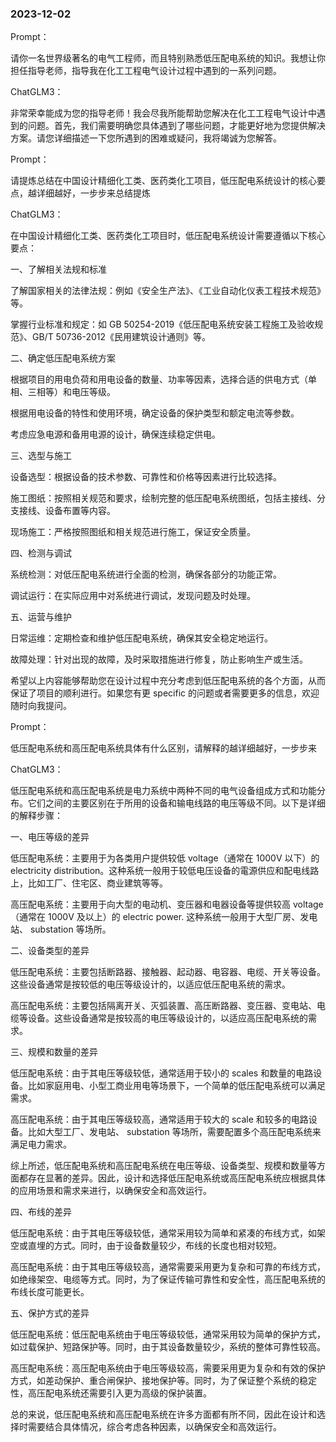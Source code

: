 ### 2023-12-02

Prompt：

请你一名世界级著名的电气工程师，而且特别熟悉低压配电系统的知识。我想让你担任指导老师，指导我在化工工程电气设计过程中遇到的一系列问题。

ChatGLM3：

非常荣幸能成为您的指导老师！我会尽我所能帮助您解决在化工工程电气设计中遇到的问题。首先，我们需要明确您具体遇到了哪些问题，才能更好地为您提供解决方案。请您详细描述一下您所遇到的困难或疑问，我将竭诚为您解答。

Prompt：

请提炼总结在中国设计精细化工类、医药类化工项目，低压配电系统设计的核心要点，越详细越好，一步步来总结提炼

ChatGLM3：

在中国设计精细化工类、医药类化工项目时，低压配电系统设计需要遵循以下核心要点：

一、了解相关法规和标准

了解国家相关的法律法规：例如《安全生产法》、《工业自动化仪表工程技术规范》等。

掌握行业标准和规定：如 GB 50254-2019《低压配电系统安装工程施工及验收规范》、GB/T 50736-2012《民用建筑设计通则》等。

二、确定低压配电系统方案

根据项目的用电负荷和用电设备的数量、功率等因素，选择合适的供电方式（单相、三相等）和电压等级。

根据用电设备的特性和使用环境，确定设备的保护类型和额定电流等参数。

考虑应急电源和备用电源的设计，确保连续稳定供电。

三、选型与施工

设备选型：根据设备的技术参数、可靠性和价格等因素进行比较选择。

施工图纸：按照相关规范和要求，绘制完整的低压配电系统图纸，包括主接线、分支接线、设备布置等内容。

现场施工：严格按照图纸和相关规范进行施工，保证安全质量。

四、检测与调试

系统检测：对低压配电系统进行全面的检测，确保各部分的功能正常。

调试运行：在实际应用中对系统进行调试，发现问题及时处理。

五、运营与维护

日常运维：定期检查和维护低压配电系统，确保其安全稳定地运行。

故障处理：针对出现的故障，及时采取措施进行修复，防止影响生产或生活。

希望以上内容能够帮助您在设计过程中充分考虑到低压配电系统的各个方面，从而保证了项目的顺利进行。如果您有更 specific 的问题或者需要更多的信息，欢迎随时向我提问。

Prompt：

低压配电系统和高压配电系统具体有什么区别，请解释的越详细越好，一步步来

ChatGLM3：

低压配电系统和高压配电系统是电力系统中两种不同的电气设备组成方式和功能分布。它们之间的主要区别在于所用的设备和输电线路的电压等级不同。以下是详细的解释步骤：

一、电压等级的差异

低压配电系统：主要用于为各类用户提供较低 voltage（通常在 1000V 以下）的 electricity distribution。这种系统一般用于较低电压设备的電源供应和配电线路上，比如工厂、住宅区、商业建筑等等。

高压配电系统：主要用于向大型的电动机、变压器和电器设备等提供较高 voltage（通常在 1000V 及以上）的 electric power. 这种系统一般用于大型厂房、发电站、 substation 等场所。

二、设备类型的差异

低压配电系统：主要包括断路器、接触器、起动器、电容器、电缆、开关等设备。这些设备通常是按较低的电压等级设计的，以适应低压配电系统的需求。

高压配电系统：主要包括隔离开关、灭弧装置、高压断路器、变压器、变电站、电缆等设备。这些设备通常是按较高的电压等级设计的，以适应高压配电系统的需求。

三、规模和数量的差异

低压配电系统：由于其电压等级较低，通常适用于较小的 scales 和数量的电路设备。比如家庭用电、小型工商业用电等场景下，一个简单的低压配电系统可以满足需求。

高压配电系统：由于其电压等级较高，通常适用于较大的 scale 和较多的电路设备。比如大型工厂、发电站、 substation 等场所，需要配置多个高压配电系统来满足电力需求。

综上所述，低压配电系统和高压配电系统在电压等级、设备类型、规模和数量等方面都存在显著的差异。因此，设计和选择低压配电系统或高压配电系统应根据具体的应用场景和需求来进行，以确保安全和高效运行。

四、布线的差异

低压配电系统：由于其电压等级较低，通常采用较为简单和紧凑的布线方式，如架空或直埋的方式。同时，由于设备数量较少，布线的长度也相对较短。

高压配电系统：由于其电压等级较高，通常需要采用更为复杂和可靠的布线方式，如绝缘架空、电缆等方式。同时，为了保证传输可靠性和安全性，高压配电系统的布线长度可能更长。

五、保护方式的差异

低压配电系统：低压配电系统由于电压等级较低，通常采用较为简单的保护方式，如过载保护、短路保护等。同时，由于其设备数量较少，系统的整体可靠性较高。

高压配电系统：高压配电系统由于电压等级较高，需要采用更为复杂和有效的保护方式，如差动保护、重合闸保护、接地保护等。同时，为了保证整个系统的稳定性，高压配电系统还需要引入更为高级的保护装置。

总的来说，低压配电系统和高压配电系统在许多方面都有所不同，因此在设计和选择时需要结合具体情况，综合考虑各种因素，以确保安全和高效运行。

